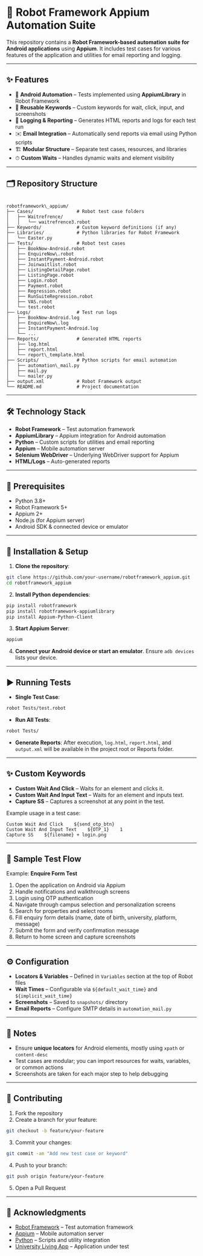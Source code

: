 
# 🤖 Robot Framework Appium Automation Suite

This repository contains a **Robot Framework-based automation suite for Android applications** using **Appium**. It includes test cases for various features of the application and utilities for email reporting and logging.

---

## ✨ Features

- 📱 **Android Automation** – Tests implemented using **AppiumLibrary** in Robot Framework  
- 🤖 **Reusable Keywords** – Custom keywords for wait, click, input, and screenshots  
- 💾 **Logging & Reporting** – Generates HTML reports and logs for each test run  
- ✉️ **Email Integration** – Automatically send reports via email using Python scripts  
- 🏗 **Modular Structure** – Separate test cases, resources, and libraries  
- ⏱ **Custom Waits** – Handles dynamic waits and element visibility  

---

## 🗂 Repository Structure

```

robotframework\_appium/
├── Cases/                # Robot test case folders
│   ├── Waitrefrence/
│   │   └── waitrefrence3.robot
├── Keywords/             # Custom keyword definitions (if any)
├── Libraries/            # Python libraries for Robot Framework
│   └── Easter.py
├── Tests/                # Robot test cases
│   ├── BookNow-Android.robot
│   ├── EnquireNow\.robot
│   ├── InstantPayment-Android.robot
│   ├── Joinwaitlist.robot
│   ├── ListingDetailPage.robot
│   ├── ListingPage.robot
│   ├── Login.robot
│   ├── Payment.robot
│   ├── Regression.robot
│   ├── RunSuiteRegression.robot
│   ├── VAS.robot
│   └── test.robot
├── Logs/                 # Test run logs
│   ├── BookNow-Android.log
│   ├── EnquireNow\.log
│   ├── InstantPayment-Android.log
│   └── ...
├── Reports/              # Generated HTML reports
│   ├── log.html
│   ├── report.html
│   └── report\_template.html
├── Scripts/              # Python scripts for email automation
│   ├── automation\_mail.py
│   ├── mail.py
│   └── mailer.py
├── output.xml            # Robot Framework output
└── README.md             # Project documentation

````

---

## 🛠️ Technology Stack

- **Robot Framework** – Test automation framework  
- **AppiumLibrary** – Appium integration for Android automation  
- **Python** – Custom scripts for utilities and email reporting  
- **Appium** – Mobile automation server  
- **Selenium WebDriver** – Underlying WebDriver support for Appium  
- **HTML/Logs** – Auto-generated reports  

---

## 🔧 Prerequisites

- Python 3.8+  
- Robot Framework 5+  
- Appium 2+  
- Node.js (for Appium server)  
- Android SDK & connected device or emulator  

---

## 🚀 Installation & Setup

1. **Clone the repository**:

```bash
git clone https://github.com/your-username/robotframework_appium.git
cd robotframework_appium
````

2. **Install Python dependencies**:

```bash
pip install robotframework
pip install robotframework-appiumlibrary
pip install Appium-Python-Client
```

3. **Start Appium Server**:

```bash
appium
```

4. **Connect your Android device or start an emulator**. Ensure `adb devices` lists your device.

---

## ▶️ Running Tests

* **Single Test Case**:

```bash
robot Tests/test.robot
```

* **Run All Tests**:

```bash
robot Tests/
```

* **Generate Reports**: After execution, `log.html`, `report.html`, and `output.xml` will be available in the project root or Reports folder.

---

## ✨ Custom Keywords

* **Custom Wait And Click** – Waits for an element and clicks it.
* **Custom Wait And Input Text** – Waits for an element and inputs text.
* **Capture SS** – Captures a screenshot at any point in the test.

Example usage in a test case:

```robot
Custom Wait And Click    ${send_otp_btn}
Custom Wait And Input Text    ${OTP_1}    1
Capture SS    ${filename} + login.png
```

---

## 📄 Sample Test Flow

Example: **Enquire Form Test**

1. Open the application on Android via Appium
2. Handle notifications and walkthrough screens
3. Login using OTP authentication
4. Navigate through campus selection and personalization screens
5. Search for properties and select rooms
6. Fill enquiry form details (name, date of birth, university, platform, message)
7. Submit the form and verify confirmation message
8. Return to home screen and capture screenshots

---

## ⚙️ Configuration

* **Locators & Variables** – Defined in `Variables` section at the top of Robot files
* **Wait Times** – Configurable via `${default_wait_time}` and `${implicit_wait_time}`
* **Screenshots** – Saved to `snapshots/` directory
* **Email Reports** – Configure SMTP details in `automation_mail.py`

---

## 📂 Notes

* Ensure **unique locators** for Android elements, mostly using `xpath` or `content-desc`
* Test cases are modular; you can import resources for waits, variables, or common actions
* Screenshots are taken for each major step to help debugging

---

## 🤝 Contributing

1. Fork the repository
2. Create a branch for your feature:

```bash
git checkout -b feature/your-feature
```

3. Commit your changes:

```bash
git commit -am "Add new test case or keyword"
```

4. Push to your branch:

```bash
git push origin feature/your-feature
```

5. Open a Pull Request

---

## 🙏 Acknowledgments

* [Robot Framework](https://robotframework.org/) – Test automation framework
* [Appium](https://appium.io/) – Mobile automation server
* [Python](https://www.python.org/) – Scripts and utility integration
* [University Living App](#) – Application under test
